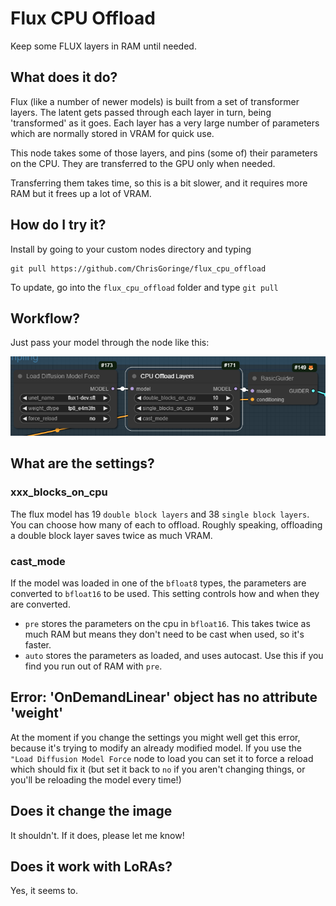 # Flux CPU Offload
 
Keep some FLUX layers in RAM until needed.

## What does it do?

Flux (like a number of newer models) is built from a set of transformer layers. The latent gets passed through each layer in turn,
being 'transformed' as it goes. Each layer has a very large number of parameters which are normally stored in VRAM for quick use.

This node takes some of those layers, and pins (some of) their parameters on the CPU. They are transferred to the GPU only when needed.

Transferring them takes time, so this is a bit slower, and it requires more RAM but it frees up a lot of VRAM.

## How do I try it?

Install by going to your custom nodes directory and typing
```
git pull https://github.com/ChrisGoringe/flux_cpu_offload
```

To update, go into the `flux_cpu_offload` folder and type `git pull`

## Workflow?

Just pass your model through the node like this:

![this](media/offload.png)

## What are the settings?

### xxx_blocks_on_cpu

The flux model has 19 `double block layers` and 38 `single block layers`. You can choose how many of each to offload. Roughly speaking, offloading a double block layer saves twice as much VRAM.

### cast_mode

If the model was loaded in one of the `bfloat8` types, the parameters are converted to `bfloat16` to be used. This setting controls how and when they are converted.

- `pre` stores the parameters on the cpu in `bfloat16`. This takes twice as much RAM but means they don't need to be cast when used, so it's faster.
- `auto` stores the parameters as loaded, and uses autocast. Use this if you find you run out of RAM with `pre`.


## Error: 'OnDemandLinear' object has no attribute 'weight'

At the moment if you change the settings you might well get this error, because it's trying to modify an already modified model. 
If you use the `"Load Diffusion Model Force` node to load you can set it to force a reload which should fix it (but set it back to `no` if
you aren't changing things, or you'll be reloading the model every time!)

## Does it change the image

It shouldn't. If it does, please let me know!

## Does it work with LoRAs? 

Yes, it seems to. 